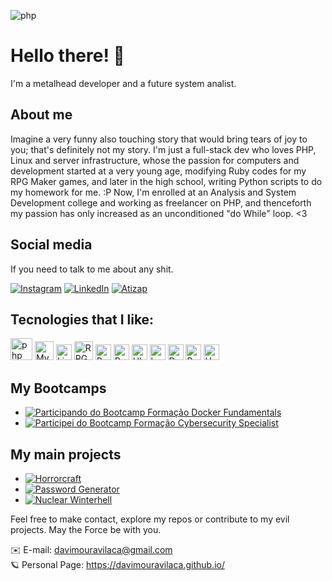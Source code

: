 ![php](https://github.com/davimouravilaca/davimouravilaca/assets/76662862/5b8b0f5e-a5c3-46cf-8887-b2b94b70f02b)

# Hello there! 🤘

I'm a metalhead developer and a future system analist.

## About me
Imagine a very funny also touching story that would bring tears of joy to you; that's definitely not my story. I'm just a full-stack dev who loves PHP, Linux and server infrastructure, whose the passion for computers and development started at a very young age, modifying Ruby codes for my RPG Maker games, and later in the high school, writing Python scripts to do my homework for me. :P Now, I'm enrolled at an Analysis and System Development college and working as freelancer on PHP, and thenceforth my passion has only increased as an unconditioned "do While" loop. <3

## Social media

If you need to talk to me about any shit.

[![Instagram](https://img.shields.io/badge/Instagram-Follow-blue?style=for-the-badge&logo=instagram)](https://www.instagram.com/starforger93/)
[![LinkedIn](https://img.shields.io/badge/LinkedIn-Connect-blue?style=for-the-badge&logo=linkedin)](https://www.linkedin.com/in/davi-vilaca-dev)
[![Atizap](https://img.shields.io/badge/WhatsApp-Zap-blue?style=for-the-badge&logo=whatsapp)](https://wa.me/)

## Tecnologies that I like:

<div align="">
<img width="35" src="https://github.com/marwin1991/profile-technology-icons/assets/76662862/dbbc299a-8356-45e4-9d2e-a6c21b4569cf" alt="php" title="php"/>

<img width="30" src="https://user-images.githubusercontent.com/25181517/183896128-ec99105a-ec1a-4d85-b08b-1aa1620b2046.png" alt="MySQL" title="MySQL"/>

<img width="25" src="https://github.com/marwin1991/profile-technology-icons/assets/76662862/2481dc48-be6b-4ebb-9e8c-3b957efe69fa" alt="Linux" title="Linux"/>

<img width="30" src="https://github.com/marwin1991/profile-technology-icons/assets/76662862/f34c5312-b759-46d2-b9cc-a62a9f901600" alt="RPG Maker" title="RPG Maker"/>

<img width="25" src="https://user-images.githubusercontent.com/25181517/183423507-c056a6f9-1ba8-4312-a350-19bcbc5a8697.png" alt="Python" title="Python"/>

<img width="25" src="https://user-images.githubusercontent.com/25181517/192603745-7d34df9e-7756-4756-a539-6a61badf7a80.png" alt="Ruby" title="Ruby"/>

<img width="25" src="https://user-images.githubusercontent.com/25181517/186884153-99edc188-e4aa-4c84-91b0-e2df260ebc33.png" alt="Ubuntu" title="Ubuntu"/>

<img width="25" src="https://user-images.githubusercontent.com/25181517/192158606-7c2ef6bd-6e04-47cf-b5bc-da2797cb5bda.png" alt="bash" title="bash"/>

<img width="25" src="https://user-images.githubusercontent.com/25181517/117207330-263ba280-adf4-11eb-9b97-0ac5b40bc3be.png" alt="Docker" title="Docker"/>

<img width="25" src="https://user-images.githubusercontent.com/25181517/183898054-b3d693d4-dafb-4808-a509-bab54cf5de34.png" alt="Bootstrap" title="Bootstrap"/>

<img width="25" src="https://user-images.githubusercontent.com/25181517/193427941-9437dbbe-376f-40dc-9573-0ef5c02a26a7.png" alt="Unity" title="Unity"/>

  <h2>My Bootcamps</h2>
    <ul>
        <li>
            <a href="https://web.dio.me/track/formacao-docker-fundamentals" target="_blank">
                <img src="https://img.shields.io/badge/Bootcamp%20Formação%20Docker%20Fundamentals-Concluindo-9cf?style=for-the-badge"
                    alt="Participando do Bootcamp Formação Docker Fundamentals">
            </a>
        </li>
        <li>
            <a href="https://github.com/davimouravilaca/files/13451745/DIO.-.Certificado.-.C303A2FC.pdf" target="_blank">
                <img src="https://img.shields.io/badge/Formação%20Cybersecurity%20Specialist-Concluído-90EE90?style=for-the-badge"
                    alt="Participei do Bootcamp Formação Cybersecurity Specialist">
            </a>
        </li>
    </ul>

  <h2>My main projects</h2>
    <ul>
        <li>
            <a href="https://github.com/davimouravilaca/horrorcraft" target="_blank">
                <img src="https://img.shields.io/badge/Horrorcraft%20Website%20-In%20Development-9cf?style=for-the-badge"
                    alt="Horrorcraft">
            </a>
        </li>
              <li>
            <a href="http://passwordgenerator.000.pe/" target="_blank">
            <img src="https://img.shields.io/badge/Password%20Generator%20-On%20Production-90EE90?style=for-the-badge"
            alt="Password Generator">
            </a>
        </li>
        <li>
            <a href="https://github.com/davimouravilaca/nuclear-winterhell" target="_blank">
                <img src="https://img.shields.io/badge/Nuclear%20Winterhell%20-In%20Development-9cf?style=for-the-badge"
                    alt="Nuclear Winterhell">
            </a>
        </li>
    </ul>

Feel free to make contact, explore my repos or contribute to my evil projects. May the Force be with you.

✉️ E-mail: davimouravilaca@gmail.com <br>
🪐 Personal Page: https://davimouravilaca.github.io/
